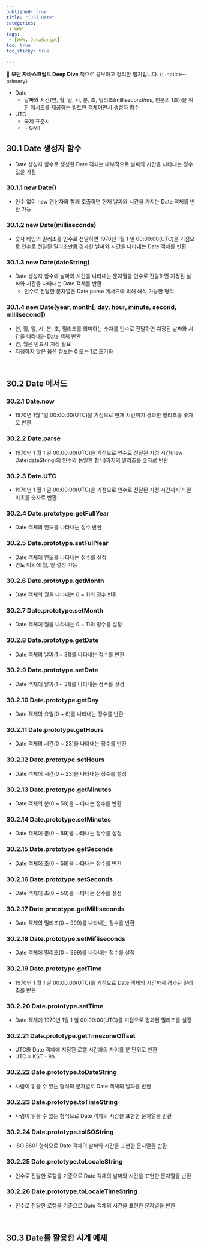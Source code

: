 ```yaml
---
published: true
title: "[JS] Date"
categories:
 - WWW
tags:
 - [WWW, JavaScript]
toc: true
toc_sticky: true

---
```


📖 **모던 자바스크립트 Deep Dive** 책으로 공부하고 정리한 필기입니다.
{: .notice--primary}

- Date
  - 날짜와 시간(연, 월, 일, 시, 분, 초, 밀리초(millisecond/ms, 천분의 1초))을 위한 메서드를 제공하는 빌트인 객체이면서 생성자 함수
- UTC
  - 국제 표준시
  - = GMT

## 30.1 Date 생성자 함수

- Date 생성자 함수로 생성한 Date 객체는 내부적으로 날짜와 시간을 나타내는 정수값을 가짐

### 30.1.1 new Date()

- 인수 없이 new 연산자와 함께 호출하면 현재 날짜와 시간을 가지는 Date 객체를 반환 가능

### 30.1.2 new Date(milliseconds)

- 숫자 타입의 밀리초를 인수로 전달하면 1970년 1월 1 일 00:00:00(UTC)을 기점으로 인수로 전달된 밀리초만큼 경과한 날짜와 시간을 나타내는 Date 객체를 반환

### 30.1.3 new Date(dateString)

- Date 생성자 함수에 날짜와 시간을 나타내는 문자열을 인수로 전달하면 지정된 날짜와 시간을 나타내는 Date 객체를 반환
  - 인수로 전달한 문자열은 Date.parse 메서드에 의해 해석 가능한 형식

### 30.1.4 new Date(year, month[, day, hour, minute, second, millisecond])

- 연, 월, 일, 시, 분, 초, 밀리초를 의미하는 숫자를 인수로 전달하면 지정된 날짜와 시간을 나타내는 Date 객체 반환
- 연, 월은 반드시 지정 필요
- 지정하지 않은 옵션 정보는 0 또는 1로 초기화

<br/>

## 30.2 Date 메서드

### 30.2.1 Date.now

- 1970년 1월 1일 00:00:00(UTC)을 기점으로 현재 시간까지 경과한 밀리초를 숫자로 반환

### 30.2.2 Date.parse

- 1970년 1 월 1 일 00:00:00(UTC)을 기점으로 인수로 전달된 지정 시간(new Date(dateString)의 인수와 동일한 형식)까지의 밀리초를 숫자로 반환

### 30.2.3 Date.UTC

- 1970년 1 월 1 일 00:00:00(UTC)을 기점으로 인수로 전달된 지정 시간까지의 밀리초를 숫자로 반환

### 30.2.4 Date.prototype.getFullYear

- Date 객체의 연도를 나타내는 정수 반환

### 30.2.5 Date.prototype.setFullYear

- Date 객체에 연도를 나타내는 정수를 설정
- 연도 이외에 월, 일 설정 가능

### 30.2.6 Date.prototype.getMonth

- Date 객체의 월을 나타내는 0 ~ 11의 정수 반환

### 30.2.7 Date.prototype.setMonth

- Date 객체에 월을 나타내는 0 ~ 11의 정수를 설정

### 30.2.8 Date.prototype.getDate

- Date 객체의 날짜(1 ~ 31)를 나타내는 정수를 반환

### 30.2.9 Date.prototype.setDate

- Date 객체에 날짜(1 ~ 31)를 나타내는 정수를 설정

### 30.2.10 Date.prototype.getDay

- Date 객체의 요일(0 ~ 6)를 나타내는 정수를 반환

### 30.2.11 Date.prototype.getHours

- Date 객체의 시간(0 ~ 23)을 나타내는 정수를 반환

### 30.2.12 Date.prototype.setHours

- Date 객체에 시간(0 ~ 23)을 나타내는 정수를 설정

### 30.2.13 Date.prototype.getMinutes

- Date 객체의 분(0 ~ 59)을 나타내는 정수를 반환

### 30.2.14 Date.prototype.setMinutes

- Date 객체에 분(0 ~ 59)을 나타내는 정수를 설정

### 30.2.15 Date.prototype.getSeconds

- Date 객체에 초(0 ~ 59)을 나타내는 정수를 반환

### 30.2.16 Date.prototype.setSeconds

- Date 객체에 초(0 ~ 59)를 나타내는 정수를 설정

### 30.2.17 Date.prototype.getMilliseconds

- Date 객체의 밀리초(0 ~ 999)를 나타내는 정수를 반환

### 30.2.18 Date.prototype.setMifliseconds

- Date 객체에 밀리초(0 ~ 999)를 나타내는 정수를 설정

### 30.2.19 Date.prototype.getTime

- 1970년 1 월 1 일 00:00:00(UTC)를 기점으로 Date 객체의 시간까지 경과된 밀리초를 반환

### 30.2.20 Date.prototype.setTime

- Date 객체에 1970년 1월 1 일 00:00:00(UTC)를 기점으로 경과된 밀리초를 설정

### 30.2.21 Date.prototype.getTimezoneOffset

- UTC와 Date 객체에 지정된 로캘 시간과의 차이를 분 단위로 반환
- UTC = KST - 9h

### 30.2.22 Date.prototype.toDateString

- 사람이 읽을 수 있는 형식의 문자열로 Date 객체의 날짜를 반환

### 30.2.23 Date.prototype.toTimeString

- 사람이 읽을 수 있는 형식으로 Date 객체의 시간을 표현한 문자열을 반환

### 30.2.24 Date.prototype.toISOString

- ISO 8601 형식으로 Date 객체의 날짜와 시간을 표현한 문자열을 반환

### 30.2.25 Date.prototype.toLocaleString

- 인수로 전달한 로캘을 기준으로 Date 객체의 날짜와 시간을 표현한 문자열을 반환

### 30.2.26 Date.prototype.toLocaleTimeString

- 인수로 전달한 로캘을 기준으로 Date 객체의 시간을 표현한 문자열을 반환

<br/>

## 30.3 Date를 활용한 시계 예제